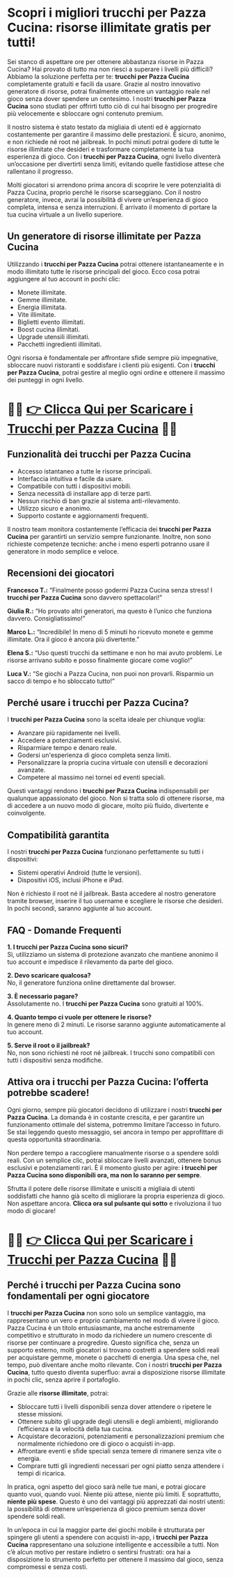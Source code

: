 <h1>Scopri i migliori trucchi per Pazza Cucina: risorse illimitate gratis per tutti!</h1>

<p>Sei stanco di aspettare ore per ottenere abbastanza risorse in Pazza Cucina? Hai provato di tutto ma non riesci a superare i livelli più difficili? Abbiamo la soluzione perfetta per te: <strong>trucchi per Pazza Cucina</strong> completamente gratuiti e facili da usare. Grazie al nostro innovativo generatore di risorse, potrai finalmente ottenere un vantaggio reale nel gioco senza dover spendere un centesimo. I nostri <strong>trucchi per Pazza Cucina</strong> sono studiati per offrirti tutto ciò di cui hai bisogno per progredire più velocemente e sbloccare ogni contenuto premium.</p>

<p>Il nostro sistema è stato testato da migliaia di utenti ed è aggiornato costantemente per garantire il massimo delle prestazioni. È sicuro, anonimo, e non richiede né root né jailbreak. In pochi minuti potrai godere di tutte le risorse illimitate che desideri e trasformare completamente la tua esperienza di gioco. Con i <strong>trucchi per Pazza Cucina</strong>, ogni livello diventerà un’occasione per divertirti senza limiti, evitando quelle fastidiose attese che rallentano il progresso.</p>

<p>Molti giocatori si arrendono prima ancora di scoprire le vere potenzialità di Pazza Cucina, proprio perché le risorse scarseggiano. Con il nostro generatore, invece, avrai la possibilità di vivere un’esperienza di gioco completa, intensa e senza interruzioni. È arrivato il momento di portare la tua cucina virtuale a un livello superiore.</p>

<h2>Un generatore di risorse illimitate per Pazza Cucina</h2>

<p>Utilizzando i <strong>trucchi per Pazza Cucina</strong> potrai ottenere istantaneamente e in modo illimitato tutte le risorse principali del gioco. Ecco cosa potrai aggiungere al tuo account in pochi clic:</p>

<ul>
  <li>Monete illimitate.</li>
  <li>Gemme illimitate.</li>
  <li>Energia illimitata.</li>
  <li>Vite illimitate.</li>
  <li>Biglietti evento illimitati.</li>
  <li>Boost cucina illimitati.</li>
  <li>Upgrade utensili illimitati.</li>
  <li>Pacchetti ingredienti illimitati.</li>
</ul>

<p>Ogni risorsa è fondamentale per affrontare sfide sempre più impegnative, sbloccare nuovi ristoranti e soddisfare i clienti più esigenti. Con i <strong>trucchi per Pazza Cucina</strong>, potrai gestire al meglio ogni ordine e ottenere il massimo dei punteggi in ogni livello.</p>

# 🔴🔴 **[👉 Clicca Qui per Scaricare i Trucchi per Pazza Cucina](https://tinyurl.com/Giocolando)** 🔴🔴

<h2>Funzionalità dei trucchi per Pazza Cucina</h2>

<ul>
  <li>Accesso istantaneo a tutte le risorse principali.</li>
  <li>Interfaccia intuitiva e facile da usare.</li>
  <li>Compatibile con tutti i dispositivi mobili.</li>
  <li>Senza necessità di installare app di terze parti.</li>
  <li>Nessun rischio di ban grazie al sistema anti-rilevamento.</li>
  <li>Utilizzo sicuro e anonimo.</li>
  <li>Supporto costante e aggiornamenti frequenti.</li>
</ul>

<p>Il nostro team monitora costantemente l’efficacia dei <strong>trucchi per Pazza Cucina</strong> per garantirti un servizio sempre funzionante. Inoltre, non sono richieste competenze tecniche: anche i meno esperti potranno usare il generatore in modo semplice e veloce.</p>

<h2>Recensioni dei giocatori</h2>

<p><strong>Francesco T.:</strong> “Finalmente posso godermi Pazza Cucina senza stress! I <strong>trucchi per Pazza Cucina</strong> sono davvero spettacolari!”</p>
<p><strong>Giulia R.:</strong> “Ho provato altri generatori, ma questo è l’unico che funziona davvero. Consigliatissimo!”</p>
<p><strong>Marco L.:</strong> “Incredibile! In meno di 5 minuti ho ricevuto monete e gemme illimitate. Ora il gioco è ancora più divertente.”</p>
<p><strong>Elena S.:</strong> “Uso questi trucchi da settimane e non ho mai avuto problemi. Le risorse arrivano subito e posso finalmente giocare come voglio!”</p>
<p><strong>Luca V.:</strong> “Se giochi a Pazza Cucina, non puoi non provarli. Risparmio un sacco di tempo e ho sbloccato tutto!”</p>

<h2>Perché usare i trucchi per Pazza Cucina?</h2>

<p>I <strong>trucchi per Pazza Cucina</strong> sono la scelta ideale per chiunque voglia:</p>

<ul>
  <li>Avanzare più rapidamente nei livelli.</li>
  <li>Accedere a potenziamenti esclusivi.</li>
  <li>Risparmiare tempo e denaro reale.</li>
  <li>Godersi un'esperienza di gioco completa senza limiti.</li>
  <li>Personalizzare la propria cucina virtuale con utensili e decorazioni avanzate.</li>
  <li>Competere al massimo nei tornei ed eventi speciali.</li>
</ul>

<p>Questi vantaggi rendono i <strong>trucchi per Pazza Cucina</strong> indispensabili per qualunque appassionato del gioco. Non si tratta solo di ottenere risorse, ma di accedere a un nuovo modo di giocare, molto più fluido, divertente e coinvolgente.</p>

<h2>Compatibilità garantita</h2>

<p>I nostri <strong>trucchi per Pazza Cucina</strong> funzionano perfettamente su tutti i dispositivi:</p>

<ul>
  <li>Sistemi operativi Android (tutte le versioni).</li>
  <li>Dispositivi iOS, inclusi iPhone e iPad.</li>
</ul>

<p>Non è richiesto il root né il jailbreak. Basta accedere al nostro generatore tramite browser, inserire il tuo username e scegliere le risorse che desideri. In pochi secondi, saranno aggiunte al tuo account.</p>

<h2>FAQ - Domande Frequenti</h2>

<p><strong>1. I trucchi per Pazza Cucina sono sicuri?</strong><br>
Sì, utilizziamo un sistema di protezione avanzato che mantiene anonimo il tuo account e impedisce il rilevamento da parte del gioco.</p>

<p><strong>2. Devo scaricare qualcosa?</strong><br>
No, il generatore funziona online direttamente dal browser.</p>

<p><strong>3. È necessario pagare?</strong><br>
Assolutamente no. I <strong>trucchi per Pazza Cucina</strong> sono gratuiti al 100%.</p>

<p><strong>4. Quanto tempo ci vuole per ottenere le risorse?</strong><br>
In genere meno di 2 minuti. Le risorse saranno aggiunte automaticamente al tuo account.</p>

<p><strong>5. Serve il root o il jailbreak?</strong><br>
No, non sono richiesti né root né jailbreak. I trucchi sono compatibili con tutti i dispositivi senza modifiche.</p>

<h2>Attiva ora i trucchi per Pazza Cucina: l’offerta potrebbe scadere!</h2>

<p>Ogni giorno, sempre più giocatori decidono di utilizzare i nostri <strong>trucchi per Pazza Cucina</strong>. La domanda è in costante crescita, e per garantire un funzionamento ottimale del sistema, potremmo limitare l’accesso in futuro. Se stai leggendo questo messaggio, sei ancora in tempo per approfittare di questa opportunità straordinaria.</p>

<p>Non perdere tempo a raccogliere manualmente risorse o a spendere soldi reali. Con un semplice clic, potrai sbloccare livelli avanzati, ottenere bonus esclusivi e potenziamenti rari. È il momento giusto per agire: <strong>i trucchi per Pazza Cucina sono disponibili ora, ma non lo saranno per sempre</strong>.</p>

<p>Sfrutta il potere delle risorse illimitate e unisciti a migliaia di utenti soddisfatti che hanno già scelto di migliorare la propria esperienza di gioco. Non aspettare ancora. <strong>Clicca ora sul pulsante qui sotto</strong> e rivoluziona il tuo modo di giocare!</p>

# 🔴🔴 **[👉 Clicca Qui per Scaricare i Trucchi per Pazza Cucina](https://tinyurl.com/Giocolando)** 🔴🔴

<h2>Perché i trucchi per Pazza Cucina sono fondamentali per ogni giocatore</h2>

<p>I <strong>trucchi per Pazza Cucina</strong> non sono solo un semplice vantaggio, ma rappresentano un vero e proprio cambiamento nel modo di vivere il gioco. Pazza Cucina è un titolo entusiasmante, ma anche estremamente competitivo e strutturato in modo da richiedere un numero crescente di risorse per continuare a progredire. Questo significa che, senza un supporto esterno, molti giocatori si trovano costretti a spendere soldi reali per acquistare gemme, monete o pacchetti di energia. Una spesa che, nel tempo, può diventare anche molto rilevante. Con i nostri <strong>trucchi per Pazza Cucina</strong>, tutto questo diventa superfluo: avrai a disposizione risorse illimitate in pochi clic, senza aprire il portafoglio.</p>

<p>Grazie alle <strong>risorse illimitate</strong>, potrai:</p>
<ul>
  <li>Sbloccare tutti i livelli disponibili senza dover attendere o ripetere le stesse missioni.</li>
  <li>Ottenere subito gli upgrade degli utensili e degli ambienti, migliorando l’efficienza e la velocità della tua cucina.</li>
  <li>Acquistare decorazioni, potenziamenti e personalizzazioni premium che normalmente richiedono ore di gioco o acquisti in-app.</li>
  <li>Affrontare eventi e sfide speciali senza temere di rimanere senza vite o energia.</li>
  <li>Comprare tutti gli ingredienti necessari per ogni piatto senza attendere i tempi di ricarica.</li>
</ul>

<p>In pratica, ogni aspetto del gioco sarà nelle tue mani, e potrai giocare quanto vuoi, quando vuoi. Niente più attese, niente più limiti. E soprattutto, <strong>niente più spese</strong>. Questo è uno dei vantaggi più apprezzati dai nostri utenti: la possibilità di ottenere un’esperienza di gioco premium senza dover spendere soldi reali.</p>

<p>In un’epoca in cui la maggior parte dei giochi mobile è strutturata per spingere gli utenti a spendere con acquisti in-app, i <strong>trucchi per Pazza Cucina</strong> rappresentano una soluzione intelligente e accessibile a tutti. Non c’è alcun motivo per restare indietro o sentirsi frustrati: ora hai a disposizione lo strumento perfetto per ottenere il massimo dal gioco, senza compromessi e senza costi.</p>
